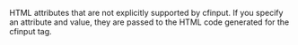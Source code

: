 HTML attributes that are not explicitly supported by cfinput.
				If you specify an attribute and value,
				they are passed to the HTML code generated for the cfinput tag.